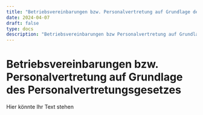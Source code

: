 ```yaml
---
title: "Betriebsvereinbarungen bzw. Personalvertretung auf Grundlage des Personalvertretungsgesetzes"
date: 2024-04-07
draft: false
type: docs
description: "Betriebsvereinbarungen bzw Personalvertretung auf Grundlage des Personalvertretungsgesetzes"
---
```


# Betriebsvereinbarungen bzw. Personalvertretung auf Grundlage des Personalvertretungsgesetzes

Hier könnte Ihr Text stehen